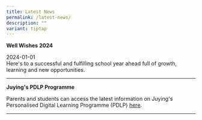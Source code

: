 ```yaml
---
title: Latest News
permalink: /latest-news/
description: ""
variant: tiptap
---
```

<p><strong>Well Wishes 2024</strong>
</p>
<p>2024-01-01
<br>Here's to a successful and fulfilling school year ahead full of growth,
learning and new opportunities.</p>
<hr>
<p><strong>Juying's PDLP Programme</strong>
</p>
<p>Parents and students can access the latest information on Juying's Personalised
Digital Learning Programme (PDLP) <a href="/programmes/personalised-digital-learning-programme-pdlp" rel="noopener" target="_blank">here</a>.&nbsp;</p>
<hr>
<p></p>